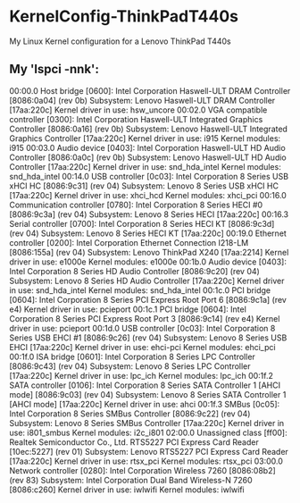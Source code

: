 KernelConfig-ThinkPadT440s
==========================
My Linux Kernel configuration for a Lenovo ThinkPad T440s

## My 'lspci -nnk':
00:00.0 Host bridge [0600]: Intel Corporation Haswell-ULT DRAM Controller [8086:0a04] (rev 0b)
	Subsystem: Lenovo Haswell-ULT DRAM Controller [17aa:220c]
	Kernel driver in use: hsw_uncore
00:02.0 VGA compatible controller [0300]: Intel Corporation Haswell-ULT Integrated Graphics Controller [8086:0a16] (rev 0b)
	Subsystem: Lenovo Haswell-ULT Integrated Graphics Controller [17aa:220c]
	Kernel driver in use: i915
	Kernel modules: i915
00:03.0 Audio device [0403]: Intel Corporation Haswell-ULT HD Audio Controller [8086:0a0c] (rev 0b)
	Subsystem: Lenovo Haswell-ULT HD Audio Controller [17aa:220c]
	Kernel driver in use: snd_hda_intel
	Kernel modules: snd_hda_intel
00:14.0 USB controller [0c03]: Intel Corporation 8 Series USB xHCI HC [8086:9c31] (rev 04)
	Subsystem: Lenovo 8 Series USB xHCI HC [17aa:220c]
	Kernel driver in use: xhci_hcd
	Kernel modules: xhci_pci
00:16.0 Communication controller [0780]: Intel Corporation 8 Series HECI #0 [8086:9c3a] (rev 04)
	Subsystem: Lenovo 8 Series HECI [17aa:220c]
00:16.3 Serial controller [0700]: Intel Corporation 8 Series HECI KT [8086:9c3d] (rev 04)
	Subsystem: Lenovo 8 Series HECI KT [17aa:220c]
00:19.0 Ethernet controller [0200]: Intel Corporation Ethernet Connection I218-LM [8086:155a] (rev 04)
	Subsystem: Lenovo ThinkPad X240 [17aa:2214]
	Kernel driver in use: e1000e
	Kernel modules: e1000e
00:1b.0 Audio device [0403]: Intel Corporation 8 Series HD Audio Controller [8086:9c20] (rev 04)
	Subsystem: Lenovo 8 Series HD Audio Controller [17aa:220c]
	Kernel driver in use: snd_hda_intel
	Kernel modules: snd_hda_intel
00:1c.0 PCI bridge [0604]: Intel Corporation 8 Series PCI Express Root Port 6 [8086:9c1a] (rev e4)
	Kernel driver in use: pcieport
00:1c.1 PCI bridge [0604]: Intel Corporation 8 Series PCI Express Root Port 3 [8086:9c14] (rev e4)
	Kernel driver in use: pcieport
00:1d.0 USB controller [0c03]: Intel Corporation 8 Series USB EHCI #1 [8086:9c26] (rev 04)
	Subsystem: Lenovo 8 Series USB EHCI [17aa:220c]
	Kernel driver in use: ehci-pci
	Kernel modules: ehci_pci
00:1f.0 ISA bridge [0601]: Intel Corporation 8 Series LPC Controller [8086:9c43] (rev 04)
	Subsystem: Lenovo 8 Series LPC Controller [17aa:220c]
	Kernel driver in use: lpc_ich
	Kernel modules: lpc_ich
00:1f.2 SATA controller [0106]: Intel Corporation 8 Series SATA Controller 1 [AHCI mode] [8086:9c03] (rev 04)
	Subsystem: Lenovo 8 Series SATA Controller 1 [AHCI mode] [17aa:220c]
	Kernel driver in use: ahci
00:1f.3 SMBus [0c05]: Intel Corporation 8 Series SMBus Controller [8086:9c22] (rev 04)
	Subsystem: Lenovo 8 Series SMBus Controller [17aa:220c]
	Kernel driver in use: i801_smbus
	Kernel modules: i2c_i801
02:00.0 Unassigned class [ff00]: Realtek Semiconductor Co., Ltd. RTS5227 PCI Express Card Reader [10ec:5227] (rev 01)
	Subsystem: Lenovo RTS5227 PCI Express Card Reader [17aa:220c]
	Kernel driver in use: rtsx_pci
	Kernel modules: rtsx_pci
03:00.0 Network controller [0280]: Intel Corporation Wireless 7260 [8086:08b2] (rev 83)
	Subsystem: Intel Corporation Dual Band Wireless-N 7260 [8086:c260]
	Kernel driver in use: iwlwifi
	Kernel modules: iwlwifi
